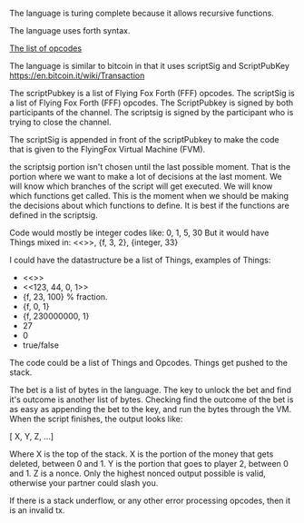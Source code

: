 The language is turing complete because it allows recursive functions.

The language uses forth syntax.

[The list of opcodes](/language_opcodes.md)

The language is similar to bitcoin in that it uses scriptSig and ScriptPubKey https://en.bitcoin.it/wiki/Transaction

The scriptPubkey is a list of Flying Fox Forth (FFF) opcodes.
The scriptSig is a list of Flying Fox Forth (FFF) opcodes.
The ScriptPubkey is signed by both participants of the channel.
The scriptsig is signed by the participant who is trying to close the channel.

The scriptSig is appended in front of the scriptPubkey to make the code that is given to the FlyingFox Virtual Machine (FVM).


the scriptsig portion isn't chosen until the last possible moment. That is the portion where we want to make a lot of decisions at the last moment. We will know which branches of the script will get executed. We will know which functions get called.
This is the moment when we should be making the decisions about which functions to define. It is best if the functions are defined in the scriptsig.

Code would mostly be integer codes like:
0, 1, 5, 30
But it would have Things mixed in:
<<>>, {f, 3, 2}, {integer, 33}

I could have the datastructure be a list of Things,
examples of Things:
* <<>>
* <<123, 44, 0, 1>>
* {f, 23, 100} % fraction.
* {f, 0, 1}
* {f, 230000000, 1}
* 27
* 0
* true/false

The code could be a list of Things and Opcodes. Things get pushed to the stack.

The bet is a list of bytes in the language. The key to unlock the bet and find it's outcome is another list of bytes.
Checking find the outcome of the bet is as easy as appending the bet to the key, and run the bytes through the VM.
When the script finishes, the output looks like:

[ X, Y, Z, ...]

Where X is the top of the stack.
X is the portion of the money that gets deleted, between 0 and 1.
Y is the portion that goes to player 2, between 0 and 1.
Z is a nonce. Only the highest nonced output possible is valid, otherwise your partner could slash you.

If there is a stack underflow, or any other error processing opcodes, then it is an invalid tx.